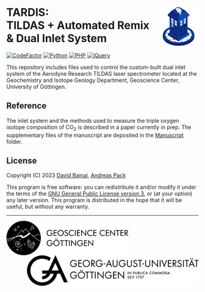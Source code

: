 <!-- This is the README file for GitHub -->
# TARDIS: <img src="Images/TARDIS_logo.png" align="right" width="105"/> <br/> TILDAS + Automated Remix & Dual Inlet System

<!-- [![DOI](https://zenodo.org/badge/DOI/10.5281/zenodo.3784963.svg)](https://doi.org/10.5281/zenodo.3784963) -->
[![CodeFactor](https://www.codefactor.io/repository/github/davidbajnai/tardis/badge?s=e60c8acc0095fc83f8522a69115b1e3ed10c7320)](https://www.codefactor.io/repository/github/davidbajnai/tardis)
[![Python](https://img.shields.io/badge/Python-3.7-%233572A5)](https://www.python.org)
[![PHP](https://img.shields.io/badge/PHP-8.2-%234f5b93)](https://www.php.net/releases/8.2/en.php)
[![jQuery](https://img.shields.io/badge/jQuery-3.6.3-%23f1e05a)](https://jquery.com)

This repository includes files used to control the custom-built dual inlet system of the Aerodyne Research TILDAS laser spectrometer located at the Geochemistry and Isotope Geology Department, Geoscience Center, University of Göttingen.

## Reference
The inlet system and the methods used to measure the triple oxygen isotope composition of CO<sub>2</sub> is described in a paper currently in prep. The supplementary files of the manuscript are deposited in the [Manuscript](Manuscript) folder.

## License

Copyright (C) 2023 <a href="https://davidbajnai.eu">David Bajnai</a>, <a href="https://www.uni-goettingen.de/en/78572.html">Andreas Pack</a>

This program is free software: you can redistribute it and/or modify
it under the terms of the [GNU General Public License version 3](LICENSE), or
(at your option) any later version. This program is distributed in the hope that it will be useful,
but without any warranty.

<hr>
<picture>
    <source media="(prefers-color-scheme: dark)" srcset="Images/GZG_logo_white.png">
    <a href="https://www.uni-goettingen.de/de/125309.html">
        <img src="Images/GZG_logo_black.png" align="left" height="90">
    </a>
</picture>
<picture>
    <source media="(prefers-color-scheme: dark)" srcset="Images/GOE_logo_white.png">
    <a href="https://www.uni-goettingen.de/de/125309.html">
        <img src="Images/GOE_logo_black.png" align="right" height="80"/>
    </a>
</picture>